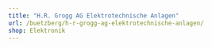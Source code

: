```yaml
---
title: "H.R. Grogg AG Elektrotechnische Anlagen"
url: /buetzberg/h-r-grogg-ag-elektrotechnische-anlagen/
shop: Elektronik
---
```

